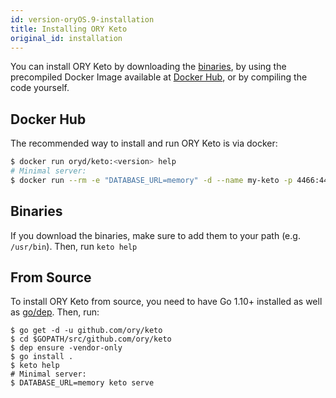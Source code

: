 ```yaml
---
id: version-oryOS.9-installation
title: Installing ORY Keto
original_id: installation
---
```


<!-- toc -->

You can install ORY Keto by downloading the [binaries](https://github.com/ory/keto/releases), by using
the precompiled Docker Image available at [Docker Hub](https://hub.docker.com/r/oryd/keto/), or by
compiling the code yourself.

## Docker Hub

The recommended way to install and run ORY Keto is via docker:

```sh
$ docker run oryd/keto:<version> help
# Minimal server:
$ docker run --rm -e "DATABASE_URL=memory" -d --name my-keto -p 4466:4466 oryd/keto serve
```

## Binaries

If you download the binaries, make sure to add them to your path (e.g. `/usr/bin`). Then, run `keto help`

## From Source

To install ORY Keto from source, you need to have Go 1.10+ installed as well as [go/dep](https://golang.github.io/dep/).
Then, run:

```
$ go get -d -u github.com/ory/keto
$ cd $GOPATH/src/github.com/ory/keto
$ dep ensure -vendor-only
$ go install .
$ keto help
# Minimal server:
$ DATABASE_URL=memory keto serve
```
